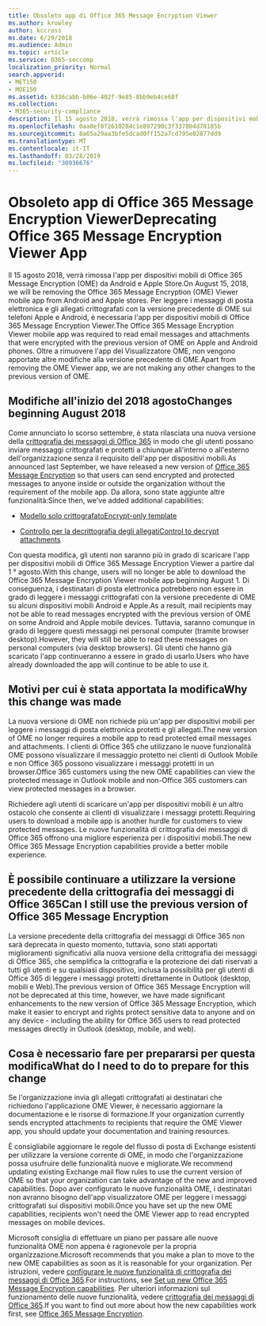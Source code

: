 ```yaml
---
title: Obsoleto app di Office 365 Message Encryption Viewer
ms.author: krowley
author: kccross
ms.date: 6/29/2018
ms.audience: Admin
ms.topic: article
ms.service: O365-seccomp
localization_priority: Normal
search.appverid:
- MET150
- MOE150
ms.assetid: 6336cabb-b06e-402f-9e85-8bb9eb4ce68f
ms.collection:
- M365-security-compliance
description: Il 15 agosto 2018, verrà rimossa l'app per dispositivi mobili di Office 365 Message Encryption (OME) da Android e Apple Store. Per leggere i messaggi di posta elettronica e gli allegati crittografati con la versione precedente di OME sui telefoni Apple e Android, è necessaria l'app per dispositivi mobili di Office 365 Message Encryption Viewer. Oltre a rimuovere l'app del Visualizzatore OME, non vengono apportate altre modifiche alla versione precedente di OME.
ms.openlocfilehash: 0aa8ef0f2610284c1e897290c3f337804d78185b
ms.sourcegitcommit: 8a65a29aa3bfe5dcad0ff152a7cd795e02877dd9
ms.translationtype: MT
ms.contentlocale: it-IT
ms.lasthandoff: 03/28/2019
ms.locfileid: "30936676"
---
```

# <a name="deprecating-office-365-message-encryption-viewer-app"></a><span data-ttu-id="51fcd-105">Obsoleto app di Office 365 Message Encryption Viewer</span><span class="sxs-lookup"><span data-stu-id="51fcd-105">Deprecating Office 365 Message Encryption Viewer App</span></span>

<span data-ttu-id="51fcd-106">Il 15 agosto 2018, verrà rimossa l'app per dispositivi mobili di Office 365 Message Encryption (OME) da Android e Apple Store.</span><span class="sxs-lookup"><span data-stu-id="51fcd-106">On August 15, 2018, we will be removing the Office 365 Message Encryption (OME) Viewer mobile app from Android and Apple stores.</span></span> <span data-ttu-id="51fcd-107">Per leggere i messaggi di posta elettronica e gli allegati crittografati con la versione precedente di OME sui telefoni Apple e Android, è necessaria l'app per dispositivi mobili di Office 365 Message Encryption Viewer.</span><span class="sxs-lookup"><span data-stu-id="51fcd-107">The Office 365 Message Encryption Viewer mobile app was required to read email messages and attachments that were encrypted with the previous version of OME on Apple and Android phones.</span></span> <span data-ttu-id="51fcd-108">Oltre a rimuovere l'app del Visualizzatore OME, non vengono apportate altre modifiche alla versione precedente di OME.</span><span class="sxs-lookup"><span data-stu-id="51fcd-108">Apart from removing the OME Viewer app, we are not making any other changes to the previous version of OME.</span></span>
  
## <a name="changes-beginning-august-2018"></a><span data-ttu-id="51fcd-109">Modifiche all'inizio del 2018 agosto</span><span class="sxs-lookup"><span data-stu-id="51fcd-109">Changes beginning August 2018</span></span>

<span data-ttu-id="51fcd-110">Come annunciato lo scorso settembre, è stata rilasciata una nuova versione della [crittografia dei messaggi di Office 365](https://aka.ms/ome2017) in modo che gli utenti possano inviare messaggi crittografati e protetti a chiunque all'interno o all'esterno dell'organizzazione senza il requisito dell'app per dispositivi mobili.</span><span class="sxs-lookup"><span data-stu-id="51fcd-110">As announced last September, we have released a new version of [Office 365 Message Encryption](https://aka.ms/ome2017) so that users can send encrypted and protected messages to anyone inside or outside the organization without the requirement of the mobile app.</span></span> <span data-ttu-id="51fcd-111">Da allora, sono state aggiunte altre funzionalità:</span><span class="sxs-lookup"><span data-stu-id="51fcd-111">Since then, we've added additional capabilities:</span></span> 
  
- [<span data-ttu-id="51fcd-112">Modello solo crittografato</span><span class="sxs-lookup"><span data-stu-id="51fcd-112">Encrypt-only template</span></span>](https://aka.ms/encryptonly)
    
- [<span data-ttu-id="51fcd-113">Controllo per la decrittografia degli allegati</span><span class="sxs-lookup"><span data-stu-id="51fcd-113">Control to decrypt attachments</span></span>](https://techcommunity.microsoft.com/t5/Security-Privacy-and-Compliance/Admin-control-for-attachments-now-available-in-Office-365/ba-p/204007)
    
<span data-ttu-id="51fcd-114">Con questa modifica, gli utenti non saranno più in grado di scaricare l'app per dispositivi mobili di Office 365 Message Encryption Viewer a partire dal 1 ° agosto.</span><span class="sxs-lookup"><span data-stu-id="51fcd-114">With this change, users will no longer be able to download the Office 365 Message Encryption Viewer mobile app beginning August 1.</span></span> <span data-ttu-id="51fcd-115">Di conseguenza, i destinatari di posta elettronica potrebbero non essere in grado di leggere i messaggi crittografati con la versione precedente di OME su alcuni dispositivi mobili Android e Apple.</span><span class="sxs-lookup"><span data-stu-id="51fcd-115">As a result, mail recipients may not be able to read messages encrypted with the previous version of OME on some Android and Apple mobile devices.</span></span> <span data-ttu-id="51fcd-116">Tuttavia, saranno comunque in grado di leggere questi messaggi nei personal computer (tramite browser desktop).</span><span class="sxs-lookup"><span data-stu-id="51fcd-116">However, they will still be able to read these messages on personal computers (via desktop browsers).</span></span> <span data-ttu-id="51fcd-117">Gli utenti che hanno già scaricato l'app continueranno a essere in grado di usarlo.</span><span class="sxs-lookup"><span data-stu-id="51fcd-117">Users who have already downloaded the app will continue to be able to use it.</span></span>
  
## <a name="why-this-change-was-made"></a><span data-ttu-id="51fcd-118">Motivi per cui è stata apportata la modifica</span><span class="sxs-lookup"><span data-stu-id="51fcd-118">Why this change was made</span></span>

<span data-ttu-id="51fcd-119">La nuova versione di OME non richiede più un'app per dispositivi mobili per leggere i messaggi di posta elettronica protetti e gli allegati.</span><span class="sxs-lookup"><span data-stu-id="51fcd-119">The new version of OME no longer requires a mobile app to read protected email messages and attachments.</span></span> <span data-ttu-id="51fcd-120">I clienti di Office 365 che utilizzano le nuove funzionalità OME possono visualizzare il messaggio protetto nei clienti di Outlook Mobile e non Office 365 possono visualizzare i messaggi protetti in un browser.</span><span class="sxs-lookup"><span data-stu-id="51fcd-120">Office 365 customers using the new OME capabilities can view the protected message in Outlook mobile and non-Office 365 customers can view protected messages in a browser.</span></span>
  
<span data-ttu-id="51fcd-121">Richiedere agli utenti di scaricare un'app per dispositivi mobili è un altro ostacolo che consente ai clienti di visualizzare i messaggi protetti.</span><span class="sxs-lookup"><span data-stu-id="51fcd-121">Requiring users to download a mobile app is another hurdle for customers to view protected messages.</span></span> <span data-ttu-id="51fcd-122">Le nuove funzionalità di crittografia dei messaggi di Office 365 offrono una migliore esperienza per i dispositivi mobili.</span><span class="sxs-lookup"><span data-stu-id="51fcd-122">The new Office 365 Message Encryption capabilities provide a better mobile experience.</span></span>
  
## <a name="can-i-still-use-the-previous-version-of-office-365-message-encryption"></a><span data-ttu-id="51fcd-123">È possibile continuare a utilizzare la versione precedente della crittografia dei messaggi di Office 365</span><span class="sxs-lookup"><span data-stu-id="51fcd-123">Can I still use the previous version of Office 365 Message Encryption</span></span>

<span data-ttu-id="51fcd-124">La versione precedente della crittografia dei messaggi di Office 365 non sarà deprecata in questo momento, tuttavia, sono stati apportati miglioramenti significativi alla nuova versione della crittografia dei messaggi di Office 365, che semplifica la crittografia e la protezione dei dati riservati a tutti gli utenti e su qualsiasi dispositivo, inclusa la possibilità per gli utenti di Office 365 di leggere i messaggi protetti direttamente in Outlook (desktop, mobili e Web).</span><span class="sxs-lookup"><span data-stu-id="51fcd-124">The previous version of Office 365 Message Encryption will not be deprecated at this time, however, we have made significant enhancements to the new version of Office 365 Message Encryption, which make it easier to encrypt and rights protect sensitive data to anyone and on any device - including the ability for Office 365 users to read protected messages directly in Outlook (desktop, mobile, and web).</span></span> 
  
## <a name="what-do-i-need-to-do-to-prepare-for-this-change"></a><span data-ttu-id="51fcd-125">Cosa è necessario fare per prepararsi per questa modifica</span><span class="sxs-lookup"><span data-stu-id="51fcd-125">What do I need to do to prepare for this change</span></span>

<span data-ttu-id="51fcd-126">Se l'organizzazione invia gli allegati crittografati ai destinatari che richiedono l'applicazione OME Viewer, è necessario aggiornare la documentazione e le risorse di formazione.</span><span class="sxs-lookup"><span data-stu-id="51fcd-126">If your organization currently sends encrypted attachments to recipients that require the OME Viewer app, you should update your documentation and training resources.</span></span>
  
<span data-ttu-id="51fcd-127">È consigliabile aggiornare le regole del flusso di posta di Exchange esistenti per utilizzare la versione corrente di OME, in modo che l'organizzazione possa usufruire delle funzionalità nuove e migliorate.</span><span class="sxs-lookup"><span data-stu-id="51fcd-127">We recommend updating existing Exchange mail flow rules to use the current version of OME so that your organization can take advantage of the new and improved capabilities.</span></span> <span data-ttu-id="51fcd-128">Dopo aver configurato le nuove funzionalità OME, i destinatari non avranno bisogno dell'app visualizzatore OME per leggere i messaggi crittografati sui dispositivi mobili.</span><span class="sxs-lookup"><span data-stu-id="51fcd-128">Once you have set up the new OME capabilities, recipients won't need the OME Viewer app to read encrypted messages on mobile devices.</span></span>
  
<span data-ttu-id="51fcd-129">Microsoft consiglia di effettuare un piano per passare alle nuove funzionalità OME non appena è ragionevole per la propria organizzazione.</span><span class="sxs-lookup"><span data-stu-id="51fcd-129">Microsoft recommends that you make a plan to move to the new OME capabilities as soon as it is reasonable for your organization.</span></span> <span data-ttu-id="51fcd-130">Per istruzioni, vedere [configurare le nuove funzionalità di crittografia dei messaggi di Office 365](set-up-new-message-encryption-capabilities.md).</span><span class="sxs-lookup"><span data-stu-id="51fcd-130">For instructions, see [Set up new Office 365 Message Encryption capabilities](set-up-new-message-encryption-capabilities.md).</span></span> <span data-ttu-id="51fcd-131">Per ulteriori informazioni sul funzionamento delle nuove funzionalità, vedere [crittografia dei messaggi di Office 365](ome.md).</span><span class="sxs-lookup"><span data-stu-id="51fcd-131">If you want to find out more about how the new capabilities work first, see [Office 365 Message Encryption](ome.md).</span></span>
  

